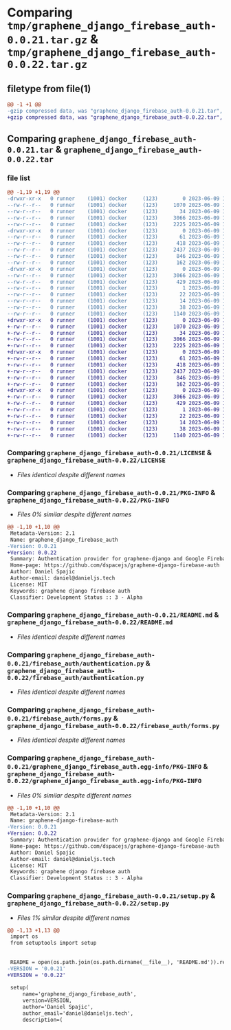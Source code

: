 # Comparing `tmp/graphene_django_firebase_auth-0.0.21.tar.gz` & `tmp/graphene_django_firebase_auth-0.0.22.tar.gz`

## filetype from file(1)

```diff
@@ -1 +1 @@
-gzip compressed data, was "graphene_django_firebase_auth-0.0.21.tar", last modified: Fri Jun  9 10:28:08 2023, max compression
+gzip compressed data, was "graphene_django_firebase_auth-0.0.22.tar", last modified: Fri Jun  9 10:30:13 2023, max compression
```

## Comparing `graphene_django_firebase_auth-0.0.21.tar` & `graphene_django_firebase_auth-0.0.22.tar`

### file list

```diff
@@ -1,19 +1,19 @@
-drwxr-xr-x   0 runner    (1001) docker     (123)        0 2023-06-09 10:28:08.559977 graphene_django_firebase_auth-0.0.21/
--rw-r--r--   0 runner    (1001) docker     (123)     1070 2023-06-09 10:27:56.000000 graphene_django_firebase_auth-0.0.21/LICENSE
--rw-r--r--   0 runner    (1001) docker     (123)       34 2023-06-09 10:27:56.000000 graphene_django_firebase_auth-0.0.21/MANIFEST.in
--rw-r--r--   0 runner    (1001) docker     (123)     3066 2023-06-09 10:28:08.559977 graphene_django_firebase_auth-0.0.21/PKG-INFO
--rw-r--r--   0 runner    (1001) docker     (123)     2225 2023-06-09 10:27:56.000000 graphene_django_firebase_auth-0.0.21/README.md
-drwxr-xr-x   0 runner    (1001) docker     (123)        0 2023-06-09 10:28:08.559977 graphene_django_firebase_auth-0.0.21/firebase_auth/
--rw-r--r--   0 runner    (1001) docker     (123)       61 2023-06-09 10:27:56.000000 graphene_django_firebase_auth-0.0.21/firebase_auth/__init__.py
--rw-r--r--   0 runner    (1001) docker     (123)      418 2023-06-09 10:27:56.000000 graphene_django_firebase_auth-0.0.21/firebase_auth/apps.py
--rw-r--r--   0 runner    (1001) docker     (123)     2437 2023-06-09 10:27:56.000000 graphene_django_firebase_auth-0.0.21/firebase_auth/authentication.py
--rw-r--r--   0 runner    (1001) docker     (123)      846 2023-06-09 10:27:56.000000 graphene_django_firebase_auth-0.0.21/firebase_auth/forms.py
--rw-r--r--   0 runner    (1001) docker     (123)      162 2023-06-09 10:27:56.000000 graphene_django_firebase_auth-0.0.21/firebase_auth/models.py
-drwxr-xr-x   0 runner    (1001) docker     (123)        0 2023-06-09 10:28:08.559977 graphene_django_firebase_auth-0.0.21/graphene_django_firebase_auth.egg-info/
--rw-r--r--   0 runner    (1001) docker     (123)     3066 2023-06-09 10:28:08.000000 graphene_django_firebase_auth-0.0.21/graphene_django_firebase_auth.egg-info/PKG-INFO
--rw-r--r--   0 runner    (1001) docker     (123)      429 2023-06-09 10:28:08.000000 graphene_django_firebase_auth-0.0.21/graphene_django_firebase_auth.egg-info/SOURCES.txt
--rw-r--r--   0 runner    (1001) docker     (123)        1 2023-06-09 10:28:08.000000 graphene_django_firebase_auth-0.0.21/graphene_django_firebase_auth.egg-info/dependency_links.txt
--rw-r--r--   0 runner    (1001) docker     (123)       22 2023-06-09 10:28:08.000000 graphene_django_firebase_auth-0.0.21/graphene_django_firebase_auth.egg-info/requires.txt
--rw-r--r--   0 runner    (1001) docker     (123)       14 2023-06-09 10:28:08.000000 graphene_django_firebase_auth-0.0.21/graphene_django_firebase_auth.egg-info/top_level.txt
--rw-r--r--   0 runner    (1001) docker     (123)       38 2023-06-09 10:28:08.559977 graphene_django_firebase_auth-0.0.21/setup.cfg
--rw-r--r--   0 runner    (1001) docker     (123)     1140 2023-06-09 10:27:56.000000 graphene_django_firebase_auth-0.0.21/setup.py
+drwxr-xr-x   0 runner    (1001) docker     (123)        0 2023-06-09 10:30:13.142427 graphene_django_firebase_auth-0.0.22/
+-rw-r--r--   0 runner    (1001) docker     (123)     1070 2023-06-09 10:30:03.000000 graphene_django_firebase_auth-0.0.22/LICENSE
+-rw-r--r--   0 runner    (1001) docker     (123)       34 2023-06-09 10:30:03.000000 graphene_django_firebase_auth-0.0.22/MANIFEST.in
+-rw-r--r--   0 runner    (1001) docker     (123)     3066 2023-06-09 10:30:13.142427 graphene_django_firebase_auth-0.0.22/PKG-INFO
+-rw-r--r--   0 runner    (1001) docker     (123)     2225 2023-06-09 10:30:03.000000 graphene_django_firebase_auth-0.0.22/README.md
+drwxr-xr-x   0 runner    (1001) docker     (123)        0 2023-06-09 10:30:13.142427 graphene_django_firebase_auth-0.0.22/firebase_auth/
+-rw-r--r--   0 runner    (1001) docker     (123)       61 2023-06-09 10:30:03.000000 graphene_django_firebase_auth-0.0.22/firebase_auth/__init__.py
+-rw-r--r--   0 runner    (1001) docker     (123)      418 2023-06-09 10:30:03.000000 graphene_django_firebase_auth-0.0.22/firebase_auth/apps.py
+-rw-r--r--   0 runner    (1001) docker     (123)     2437 2023-06-09 10:30:03.000000 graphene_django_firebase_auth-0.0.22/firebase_auth/authentication.py
+-rw-r--r--   0 runner    (1001) docker     (123)      846 2023-06-09 10:30:03.000000 graphene_django_firebase_auth-0.0.22/firebase_auth/forms.py
+-rw-r--r--   0 runner    (1001) docker     (123)      162 2023-06-09 10:30:03.000000 graphene_django_firebase_auth-0.0.22/firebase_auth/models.py
+drwxr-xr-x   0 runner    (1001) docker     (123)        0 2023-06-09 10:30:13.142427 graphene_django_firebase_auth-0.0.22/graphene_django_firebase_auth.egg-info/
+-rw-r--r--   0 runner    (1001) docker     (123)     3066 2023-06-09 10:30:13.000000 graphene_django_firebase_auth-0.0.22/graphene_django_firebase_auth.egg-info/PKG-INFO
+-rw-r--r--   0 runner    (1001) docker     (123)      429 2023-06-09 10:30:13.000000 graphene_django_firebase_auth-0.0.22/graphene_django_firebase_auth.egg-info/SOURCES.txt
+-rw-r--r--   0 runner    (1001) docker     (123)        1 2023-06-09 10:30:13.000000 graphene_django_firebase_auth-0.0.22/graphene_django_firebase_auth.egg-info/dependency_links.txt
+-rw-r--r--   0 runner    (1001) docker     (123)       22 2023-06-09 10:30:13.000000 graphene_django_firebase_auth-0.0.22/graphene_django_firebase_auth.egg-info/requires.txt
+-rw-r--r--   0 runner    (1001) docker     (123)       14 2023-06-09 10:30:13.000000 graphene_django_firebase_auth-0.0.22/graphene_django_firebase_auth.egg-info/top_level.txt
+-rw-r--r--   0 runner    (1001) docker     (123)       38 2023-06-09 10:30:13.142427 graphene_django_firebase_auth-0.0.22/setup.cfg
+-rw-r--r--   0 runner    (1001) docker     (123)     1140 2023-06-09 10:30:03.000000 graphene_django_firebase_auth-0.0.22/setup.py
```

### Comparing `graphene_django_firebase_auth-0.0.21/LICENSE` & `graphene_django_firebase_auth-0.0.22/LICENSE`

 * *Files identical despite different names*

### Comparing `graphene_django_firebase_auth-0.0.21/PKG-INFO` & `graphene_django_firebase_auth-0.0.22/PKG-INFO`

 * *Files 0% similar despite different names*

```diff
@@ -1,10 +1,10 @@
 Metadata-Version: 2.1
 Name: graphene_django_firebase_auth
-Version: 0.0.21
+Version: 0.0.22
 Summary: Authentication provider for graphene-django and Google Firebase's Authentication service.
 Home-page: https://github.com/dspacejs/graphene-django-firebase-auth
 Author: Daniel Spajic
 Author-email: daniel@danieljs.tech
 License: MIT
 Keywords: graphene django firebase auth
 Classifier: Development Status :: 3 - Alpha
```

### Comparing `graphene_django_firebase_auth-0.0.21/README.md` & `graphene_django_firebase_auth-0.0.22/README.md`

 * *Files identical despite different names*

### Comparing `graphene_django_firebase_auth-0.0.21/firebase_auth/authentication.py` & `graphene_django_firebase_auth-0.0.22/firebase_auth/authentication.py`

 * *Files identical despite different names*

### Comparing `graphene_django_firebase_auth-0.0.21/firebase_auth/forms.py` & `graphene_django_firebase_auth-0.0.22/firebase_auth/forms.py`

 * *Files identical despite different names*

### Comparing `graphene_django_firebase_auth-0.0.21/graphene_django_firebase_auth.egg-info/PKG-INFO` & `graphene_django_firebase_auth-0.0.22/graphene_django_firebase_auth.egg-info/PKG-INFO`

 * *Files 0% similar despite different names*

```diff
@@ -1,10 +1,10 @@
 Metadata-Version: 2.1
 Name: graphene-django-firebase-auth
-Version: 0.0.21
+Version: 0.0.22
 Summary: Authentication provider for graphene-django and Google Firebase's Authentication service.
 Home-page: https://github.com/dspacejs/graphene-django-firebase-auth
 Author: Daniel Spajic
 Author-email: daniel@danieljs.tech
 License: MIT
 Keywords: graphene django firebase auth
 Classifier: Development Status :: 3 - Alpha
```

### Comparing `graphene_django_firebase_auth-0.0.21/setup.py` & `graphene_django_firebase_auth-0.0.22/setup.py`

 * *Files 1% similar despite different names*

```diff
@@ -1,13 +1,13 @@
 import os
 from setuptools import setup
 
 
 README = open(os.path.join(os.path.dirname(__file__), 'README.md')).read()
-VERSION = '0.0.21'
+VERSION = '0.0.22'
 
 setup(
     name='graphene_django_firebase_auth',
     version=VERSION,
     author='Daniel Spajic',
     author_email='daniel@danieljs.tech',
     description=(
```

